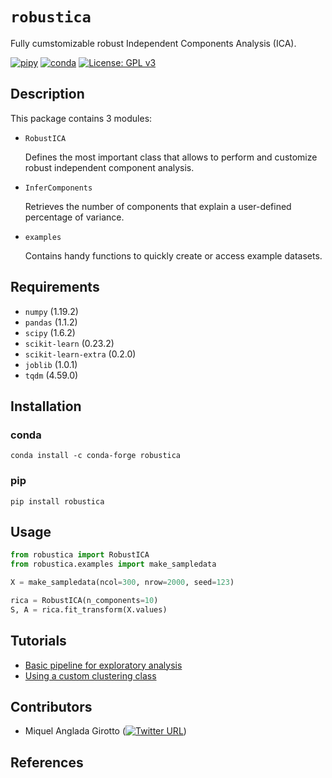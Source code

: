 # `robustica`
Fully cumstomizable robust Independent Components Analysis (ICA).

[![pipy](https://img.shields.io/pypi/v/robustica?color=informational)](https://pypi.python.org/pypi/robustica)
[![conda](https://anaconda.org/conda-forge/robustica/badges/version.svg)](https://anaconda.org/conda-forge/robustica)
[![License: GPL v3](https://img.shields.io/badge/License-GPLv3-blue.svg)](https://www.gnu.org/licenses/gpl-3.0)

## Description
This package contains 3 modules:
- `RobustICA`

    Defines the most important class that allows to perform and customize robust independent component analysis.
    
- `InferComponents`

    Retrieves the number of components that explain a user-defined percentage of variance.

- `examples`
    
    Contains handy functions to quickly create or access example datasets.

## Requirements
- `numpy` (1.19.2)
- `pandas` (1.1.2)
- `scipy` (1.6.2)
- `scikit-learn` (0.23.2)
- `scikit-learn-extra` (0.2.0)
- `joblib` (1.0.1)
- `tqdm` (4.59.0)

## Installation
### conda
```shell
conda install -c conda-forge robustica
```
### pip
```
pip install robustica
```

## Usage
```python
from robustica import RobustICA
from robustica.examples import make_sampledata

X = make_sampledata(ncol=300, nrow=2000, seed=123)

rica = RobustICA(n_components=10)
S, A = rica.fit_transform(X.values)
```

## Tutorials
- [Basic pipeline for exploratory analysis]()
- [Using a custom clustering class]()


## Contributors
- Miquel Anglada Girotto ([![Twitter URL](https://img.shields.io/twitter/url/https/twitter.com/m1quelag.svg?style=social&label=Follow%20%40m1quelag)](https://twitter.com/m1quelag))

## References
